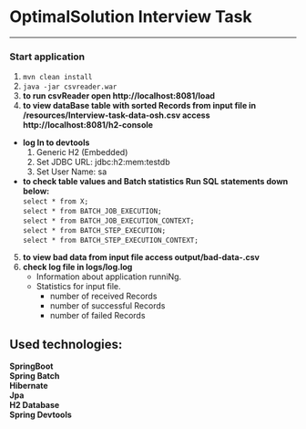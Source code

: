 # OptimalSolution Interview Task

***
### Start application

1. ``mvn clean install``  
2. ``java -jar csvreader.war``  
3. __to run csvReader open http://localhost:8081/load__
4. __to view dataBase table with sorted Records from input file in /resources/Interview-task-data-osh.csv
   access http://localhost:8081/h2-console__  
  + __log In to devtools__  
      1. Generic H2 (Embedded)  
      2. Set JDBC URL: jdbc:h2:mem:testdb  
      3. Set User Name: sa  
  + __to check table values and Batch statistics Run SQL statements down below:__    
      ``select * from X;``  
      ``select * from BATCH_JOB_EXECUTION;``       
      ``select * from BATCH_JOB_EXECUTION_CONTEXT;``    
      ``select * from BATCH_STEP_EXECUTION;``   
      ``select * from BATCH_STEP_EXECUTION_CONTEXT;``    
5. __to view bad data from input file access output/bad-data-<timestamp>.csv__  
6. __check log file in logs/log.log__    
      * Information about application runniNg.  
      * Statistics for input file.  
        - number of received Records  
        - number of successful Records  
        - number of failed Records  
 
## Used technologies:
**SpringBoot**  
**Spring Batch**    
**Hibernate**   
**Jpa**    
**H2 Database**    
**Spring Devtools**    
    
  
    

    

